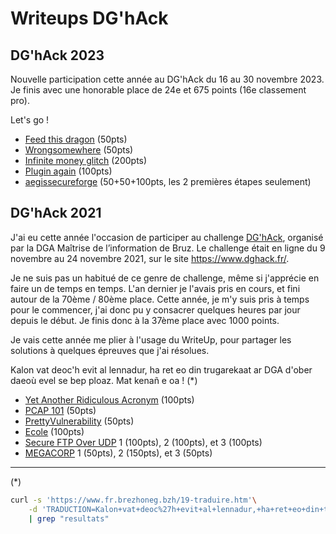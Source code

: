 

# Writeups DG'hAck


## DG'hAck 2023

Nouvelle participation cette année au DG'hAck du 16 au 30 novembre 2023. Je finis avec une honorable place de 24e et 675 points (16e classement pro). 

Let's go !

* [Feed this dragon](2023/feed_this_dragon/README.md) (50pts)
* [Wrongsomewhere](2023/wrongsomewhere/README.md) (50pts)
* [Infinite money glitch](2023/infinite_money_glitch/README.md) (200pts)
* [Plugin again](2023/plugin_again/README.md) (100pts)
* [aegissecureforge](2023/aegissecureforge/README.md) (50+50+100pts, les 2 premières étapes seulement)


## DG'hAck 2021

J'ai eu cette année l'occasion de participer au challenge [DG'hAck](https://www.dghack.fr/), organisé par la DGA Maîtrise de l’information de Bruz.  Le challenge était en ligne du 9 novembre au 24 novembre 2021, sur le site https://www.dghack.fr/.

Je ne suis pas un habitué de ce genre de challenge, même si j'apprécie en faire un de temps en temps.  L'an dernier je l'avais pris en cours, et fini autour de la 70ème / 80ème place.  Cette année, je m'y suis pris à temps pour le commencer, j'ai donc pu y consacrer quelques heures par jour depuis le début.  Je finis donc à la 37ème place avec 1000 points.  

Je vais cette année me plier à l'usage du WriteUp, pour partager les solutions à quelques épreuves que j'ai résolues.

Kalon vat deoc'h evit al lennadur, ha ret eo din trugarekaat ar DGA d'ober daeoù evel se bep ploaz.  Mat kenañ e oa ! (*)

* [Yet Another Ridiculous Acronym](2021/yet_another_ridiculous_acronym/README.md) (100pts)
* [PCAP 101](2021/pcap101/README.md) (50pts)
* [PrettyVulnerability](2021/PrettyVulnerability/README.md) (50pts)
* [Ecole](2021/Ecole/README.md) (100pts)
* [Secure FTP Over UDP](2021/Secure_FTP_Over_UDP/README.md) 1 (100pts), 2 (100pts), et 3 (100pts)
* [MEGACORP](2021/MEGACORP/README.md) 1 (50pts), 2 (150pts), et 3 (50pts)



---

(*)
```bash
curl -s 'https://www.fr.brezhoneg.bzh/19-traduire.htm'\
    -d 'TRADUCTION=Kalon+vat+deoc%27h+evit+al+lennadur,+ha+ret+eo+din+trugarekaat+ar+DGA+d%27ober+daeo%C3%B9+evel+se+bep+ploaz.++Mat+kenañ+e+oa+!+&idtf=42&TRADUIRE=Traduire' \
    | grep "resultats"
```
